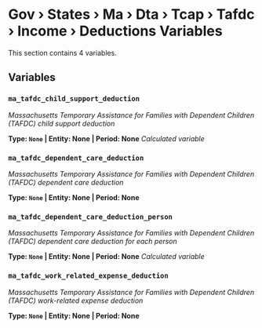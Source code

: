 # Gov › States › Ma › Dta › Tcap › Tafdc › Income › Deductions Variables

This section contains 4 variables.

## Variables

### `ma_tafdc_child_support_deduction`
*Massachusetts Temporary Assistance for Families with Dependent Children (TAFDC) child support deduction*

**Type: `None` | Entity: None | Period: None**
*Calculated variable*

### `ma_tafdc_dependent_care_deduction`
*Massachusetts Temporary Assistance for Families with Dependent Children (TAFDC) dependent care deduction*

**Type: `None` | Entity: None | Period: None**

### `ma_tafdc_dependent_care_deduction_person`
*Massachusetts Temporary Assistance for Families with Dependent Children (TAFDC) dependent care deduction for each person*

**Type: `None` | Entity: None | Period: None**
*Calculated variable*

### `ma_tafdc_work_related_expense_deduction`
*Massachusetts Temporary Assistance for Families with Dependent Children (TAFDC) work-related expense deduction*

**Type: `None` | Entity: None | Period: None**
